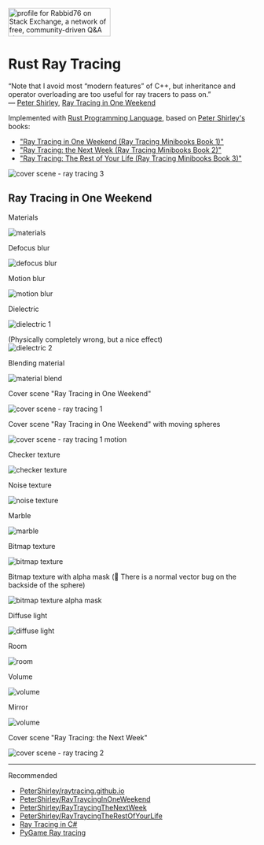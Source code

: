 <a href="https://stackexchange.com/users/7322082/rabbid76"><img src="https://stackexchange.com/users/flair/7322082.png" width="208" height="58" alt="profile for Rabbid76 on Stack Exchange, a network of free, community-driven Q&amp;A sites" title="profile for Rabbid76 on Stack Exchange, a network of free, community-driven Q&amp;A sites" /></a>

# Rust Ray Tracing

“Note that I avoid most “modern features” of C++, but inheritance and operator overloading are too useful for ray tracers to pass on.”  
― [Peter Shirley](https://research.nvidia.com/person/peter-shirley), [Ray Tracing in One Weekend](https://www.goodreads.com/book/show/28794030-ray-tracing-in-one-weekend)

Implemented with [Rust Programming Language](https://www.rust-lang.org/), based on [Peter Shirley's](https://research.nvidia.com/person/peter-shirley) books:

- ["Ray Tracing in One Weekend (Ray Tracing Minibooks Book 1)"](https://raytracing.github.io/books/RayTracingInOneWeekend.html)
- ["Ray Tracing: the Next Week (Ray Tracing Minibooks Book 2)"](https://raytracing.github.io/books/RayTracingTheNextWeek.html)
- ["Ray Tracing: The Rest of Your Life (Ray Tracing Minibooks Book 3)"](https://raytracing.github.io/books/RayTracingTheRestOfYourLife.html)

![cover scene - ray tracing 3](rendering/RoomGlassSphere_800x800_100000_samples.png)

## Ray Tracing in One Weekend

Materials

![materials](rendering/Materials1_800x400_10000_samples.png)

Defocus blur

![defocus  blur](rendering/DefocusBlur_800x400_10000_samples.png)

Motion blur

![motion  blur](rendering/MotionBlur_800x400_10000_samples.png)

Dielectric

![dielectric 1](rendering/MaterialDielectric1_800x400_10000_samples.png)

(Physically completely wrong, but a nice effect)  
![dielectric 2](rendering/MaterialDielectric2_800x400_10000_samples.png)

Blending material

![material blend](rendering/MaterialBlend_800x400_10000_samples.png)

Cover scene "Ray Tracing in One Weekend"

![cover scene - ray tracing 1](rendering/CoverSceneRT1_800x400_10000_samples.png)

Cover scene "Ray Tracing in One Weekend" with moving spheres

![cover scene - ray tracing 1 motion](rendering/CoverSceneRT1Motion_800x400_10000_samples.png)

Checker texture

![checker texture](rendering/TextureChecker_800x400_10000_samples.png)

Noise texture

![noise texture](rendering/TextureNoise_800x400_10000_samples.png)

Marble

![marble](rendering/TextureNoiseMarble_800x400_10000_samples.png)

Bitmap texture

![bitmap texture](rendering/TextureBitmap_800x400_10000_samples.png)

Bitmap texture with alpha mask (:construction: There is a normal vector bug on the backside of the sphere)

![bitmap texture alpha mask](rendering/TextureBitmapAlpha_800x400_10000_samples.png)

Diffuse light

![diffuse light](rendering/LightDiffuse_800x400_10000_samples.png)

Room

![room](rendering/Room_800x800_100000_samples.png)

Volume

![volume](rendering/Volume_800x800_100000_samples.png)

Mirror

![volume](rendering/RoomMirror_800x800_100000_samples.png)

Cover scene "Ray Tracing: the Next Week"

![cover scene - ray tracing 2](rendering/CoverSceneRT2_800x800_10000_samples.png)

---

Recommended

- [PeterShirley/raytracing.github.io](https://github.com/RayTracing/raytracing.github.io)
- [PeterShirley/RayTraycingInOneWeekend](https://github.com/RayTracing/InOneWeekend)
- [PeterShirley/RayTraycingTheNextWeek](https://github.com/RayTracing/TheNextWeek)
- [PeterShirley/RayTraycingTheRestOfYourLife](https://github.com/RayTracing/TheRestOfYourLife)
- [Ray Tracing in C#](https://github.com/Rabbid76/c_sharp_raytrace_examples)
- [PyGame Ray tracing](https://github.com/Rabbid76/PyGameRayTracing)
